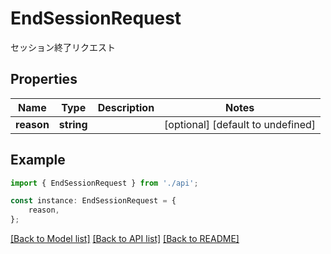 # EndSessionRequest

セッション終了リクエスト

## Properties

Name | Type | Description | Notes
------------ | ------------- | ------------- | -------------
**reason** | **string** |  | [optional] [default to undefined]

## Example

```typescript
import { EndSessionRequest } from './api';

const instance: EndSessionRequest = {
    reason,
};
```

[[Back to Model list]](../README.md#documentation-for-models) [[Back to API list]](../README.md#documentation-for-api-endpoints) [[Back to README]](../README.md)
